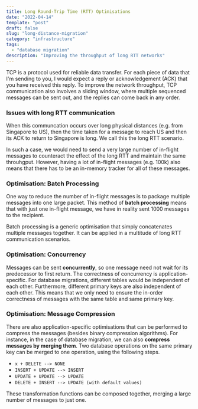 ```yaml
---
title: Long Round-Trip Time (RTT) Optimisations
date: "2022-04-14"
template: "post"
draft: false
slug: "long-distance-migration"
category: "infrastructure"
tags:
  - "database migration"
description: "Improving the throughput of long RTT networks"
---
```


TCP is a protocol used for reliable data transfer. For each piece of data that I'm sending to you, I would expect a reply or acknowledgement (ACK) that you have received this reply. To improve the network throughput, TCP communication also involves a sliding window, where multiple sequenced messages can be sent out, and the replies can come back in any order.

### Issues with long RTT communication

When this communcation occurs over long physical distances (e.g. from Singapore to US), then the time taken for a message to reach US and then its ACK to return to Singapore is long. We call this the long RTT scenario.

In such a case, we would need to send a very large number of in-flight messages to counteract the effect of the long RTT and maintain the same throuhgput. However, having a lot of in-flight messages (e.g. 100k) also means that there has to be an in-memory tracker for all of these messages.

### Optimisation: Batch Processing

One way to reduce the number of in-flight messages is to package multiple messages into one large packet. This method of **batch processing** means that with just one in-flight message, we have in reality sent 1000 messages to the recipient.

Batch processing is a generic optimisation that simply concatenates multiple messages together. It can be applied in a multitude of long RTT communication scenarios.


### Optimisation: Concurrency

Messages can be sent **concurrently**, so one message need not wait for its predecessor to first return. The correctness of concurrency is application-specific. For database migrations, different tables would be independent of each other. Furthermore, different primary keys are also independent of each other. This means that we only need to ensure the in-order correctness of messages with the same table and same primary key.

### Optimisation: Message Compression

There are also application-specific optimisations that can be performed to compress the messages (besides binary compression algorithms). For instance, in the case of database migration, we can also **compress messages by merging them**. Two database operations on the same primary key can be merged to one operation, using the following steps.

- `x + DELETE --> NONE`
- `INSERT + UPDATE --> INSERT`
- `UPDATE + UPDATE --> UPDATE`
- `DELETE + INSERT --> UPDATE (with default values)`

These transformation functions can be composed together, merging a large number of messages to just one.

